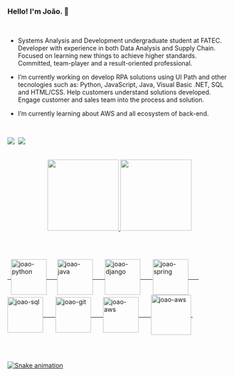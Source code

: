 ### Hello! I'm João. 🤖

<br>

- Systems Analysis and Development undergraduate student at FATEC. Developer with experience in both Data Analysis and Supply Chain. Focused on learning new things to achieve higher standards. Committed, team-player and a result-oriented professional.

- I’m currently working on develop RPA solutions using UI Path and other tecnologies such as: Python, JavaScript, Java, Visual Basic .NET, SQL and HTML/CSS. Help customers understand solutions developed. Engage customer and sales team into the process and solution.

- I’m currently learning about AWS and all ecosystem of back-end.

<div style="display: inline_block"><br>
     
<a href = "mailto:peerezjoao1@gmail.com"><img src="https://img.shields.io/badge/-Gmail-%23333?style=for-the-badge&logo=gmail&logoColor=white" target="_blank"></a>&nbsp;
  <a href="https://www.linkedin.com/in/joaovitorperez/" target="_blank"><img src="https://img.shields.io/badge/-LinkedIn-%230077B5?style=for-the-badge&logo=linkedin&logoColor=white" target="_blank"></a>&nbsp;
 
</div>


<br>

<div align="center">
  <a href="https://github.com/peerezjoao">
  <img height="160em" src="https://github-readme-stats.vercel.app/api?username=peerezjoao&show_icons=true&theme=blueberry&include_all_commits=true&count_private=true"/>
  <img height="160em" src="https://github-readme-stats.vercel.app/api/top-langs/?username=peerezjoao&layout=compact&langs_count=7&theme=blueberry"/>
</div>

##
  
<div
  style="display: inline_block"><br>
  

  &nbsp;&nbsp;<img align="center" alt="joao-python" height="80" width="80" src="https://cdn.jsdelivr.net/gh/devicons/devicon/icons/python/python-original.svg">&nbsp;&nbsp;&nbsp;&nbsp;&nbsp;
  <img align="center" alt="joao-java" height="80" width="80" src="https://cdn.jsdelivr.net/gh/devicons/devicon/icons/java/java-original-wordmark.svg">&nbsp;&nbsp;&nbsp;&nbsp;&nbsp;&nbsp;
  <img align="center" alt="joao-django" height="80" width="80" src="https://cdn.jsdelivr.net/gh/devicons/devicon/icons/django/django-plain-wordmark.svg">&nbsp;&nbsp;&nbsp;&nbsp;&nbsp;&nbsp;
  <img align="center" alt="joao-spring" height="80" width="80" src="https://cdn.jsdelivr.net/gh/devicons/devicon/icons/spring/spring-original-wordmark.svg">&nbsp;&nbsp;&nbsp;&nbsp;&nbsp;&nbsp;
  <img align="center" alt="joao-sql" height="80" width="80" src="https://cdn.jsdelivr.net/gh/devicons/devicon/icons/postgresql/postgresql-original-wordmark.svg">&nbsp;&nbsp;&nbsp;&nbsp;&nbsp;&nbsp;
  <img align="center" alt="joao-git" height="80" width="80" src="https://cdn.jsdelivr.net/gh/devicons/devicon/icons/git/git-plain-wordmark.svg">&nbsp;&nbsp;&nbsp;&nbsp;&nbsp;&nbsp;
  <img align="center" alt="joao-aws" height="80" width="80" src="https://cdn.jsdelivr.net/gh/devicons/devicon/icons/docker/docker-original-wordmark.svg">&nbsp;&nbsp;&nbsp;&nbsp;&nbsp;&nbsp;
  <img align="center" alt="joao-aws" height="90" width="90" src="https://cdn.jsdelivr.net/gh/devicons/devicon/icons/amazonwebservices/amazonwebservices-original-wordmark.svg">&nbsp;
  
  

  
</div>

<br>

##

<div> 
 
  ![Snake animation](https://github.com/peerezjoao/peerezjoao/blob/output/github-contribution-grid-snake.svg)
  
</div>

<br>



